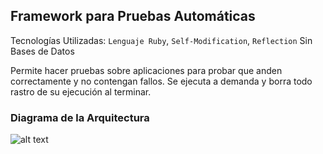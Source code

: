 ## Framework para Pruebas Automáticas
Tecnologías Utilizadas: `Lenguaje Ruby`, `Self-Modification`, `Reflection`
Sin Bases de Datos

Permite hacer pruebas sobre aplicaciones para probar que anden correctamente y no contengan fallos.
Se ejecuta a demanda y borra todo rastro de su ejecución al terminar.


### Diagrama de la Arquitectura
![alt text](https://raw.githubusercontent.com/LeonardoManzella/framework-pruebas-automaticas/master/Diagrama%20Clases.png "
Diagrama de la Arquitectura")
